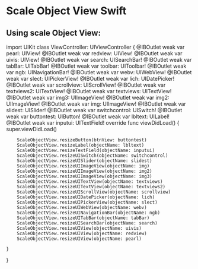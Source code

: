 # Scale Object View Swift

Using scale Object View:
--------------------------

import UIKit
class ViewController: UIViewController {
    @IBOutlet weak var pearl: UIView!
    @IBOutlet weak var redview: UIView!
    @IBOutlet weak var uivis: UIView!
    @IBOutlet weak var search: UISearchBar!
    @IBOutlet weak var tabBar: UITabBar!
    @IBOutlet weak var toolbar: UIToolbar!
    @IBOutlet weak var ngb: UINavigationBar!
    @IBOutlet weak var webv: UIWebView!
    @IBOutlet weak var slect: UIPickerView!
    @IBOutlet weak var lich: UIDatePicker!
    @IBOutlet weak var scrollview: UIScrollView!
    @IBOutlet weak var textviews2: UITextView!
    @IBOutlet weak var textviews: UITextView!
    @IBOutlet weak var img3: UIImageView!
    @IBOutlet weak var img2: UIImageView!
    @IBOutlet weak var img: UIImageView!
    @IBOutlet weak var slidest: UISlider!
    @IBOutlet weak var switchcontrol: UISwitch!
    @IBOutlet weak var buttontest: UIButton!
    @IBOutlet weak var lbltext: UILabel!
    @IBOutlet weak var inputui: UITextField!
    override func viewDidLoad() {
        super.viewDidLoad()
        
        ScaleObjectView.resizeButton(btnView: buttontest)
        ScaleObjectView.resizeLabel(objectName: lbltext)
        ScaleObjectView.resizeTextField(objectName: inputui)
        ScaleObjectView.resizeUISwitch(objectName: switchcontrol)
        ScaleObjectView.resizeUISlider(objectName: slidest)
        ScaleObjectView.resizeUIImageView(objectName: img)
        ScaleObjectView.resizeUIImageView(objectName: img2)
        ScaleObjectView.resizeUIImageView(objectName: img3)
        ScaleObjectView.resizeUITextView(objectName: textviews)
        ScaleObjectView.resizeUITextView(objectName: textviews2)
        ScaleObjectView.resizeUIScrollView(objectName: scrollview)
        ScaleObjectView.resizeUIDatePicker(objectName: lich)
        ScaleObjectView.resizeUIPickerView(objectName: slect)
        ScaleObjectView.resizeUIWebView(objectName: webv)
        ScaleObjectView.resizeUINavigationBar(objectName: ngb)
        ScaleObjectView.resizeUITabBar(objectName: tabBar)
        ScaleObjectView.resizeUISearchBar(objectName: search)
        ScaleObjectView.resizeUIView(objectName: uivis)
        ScaleObjectView.resizeUIView(objectName: redview)
        ScaleObjectView.resizeUIView(objectName: pearl)
        
    }

}
